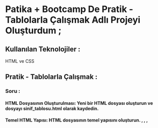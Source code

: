 # Patika + Bootcamp De  Pratik - Tablolarla Çalışmak Adlı Projeyi Oluşturdum ;


## Kullanılan Teknolojiler :

HTML ve CSS 




## Pratik - Tablolarla Çalışmak :


### Soru :

#### HTML Dosyasının Oluşturulması: Yeni bir HTML dosyası oluşturun ve dosyayı sinif_tablosu.html olarak kaydedin.

#### Temel HTML Yapısı: HTML dosyasının temel yapısını oluşturun. <html>, <head>, <body>, <title> ve <style> etiketlerini doğru bir şekilde kullanın.

#### Sayfa Başlığı: Sayfanın başlığı olarak "Sınıf Tablosu" ifadesini kullanın ve <h1> etiketi ile sayfa başlığını belirleyin.

#### Tablonun Oluşturulması: <table> etiketi ile bir tablo oluşturun. Tabloya başlık (header) satırı ekleyin ve dört sütun başlığı tanımlayın: "Öğrenci Numarası", "Adı", "Soyadı" ve "Notu".

#### Öğrenci Bilgileri: Tabloya en az 5 öğrenci ekleyin. Her öğrenci için "Öğrenci Numarası", "Adı", "Soyadı" ve "Notu" bilgilerini doldurun.

Tablo Stilinin Belirlenmesi: Tabloya bazı temel stiller uygulayın:

 Tablonun genişliğini yüzde 100 yapın.

 Hücrelerin (th, td) kenarlıklarını belirleyin ve padding (iç boşluk) ekleyin.

 Tablo başlık satırının (th) arka plan rengini belirleyin.

#### Yeni Öğrenciler Ekleme: Tabloya en az 3 öğrenci daha ekleyin. Yeni öğrencilerin "Öğrenci Numarası", "Adı", "Soyadı" ve "Notu" bilgilerini doldurun.

#### Yeni Sütun Ekleme: Tabloya yeni bir sütun ekleyerek öğrencilerin "Doğum Tarihi" bilgilerini ekleyin. Hem başlık satırına hem de her öğrenci için doğum tarihi bilgisi ekleyin.




### Cevabı : 

sinif_tablosu.html içerisinde bulabilirsiniz.



## İletişim :

Github profilimde yer alan Linkedinden bana ulaşabilirsiniz.
